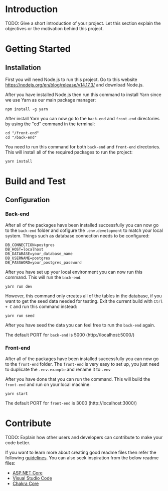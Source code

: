# Introduction

TODO: Give a short introduction of your project. Let this section explain the objectives or the motivation behind this project.

# Getting Started

## Installation

First you will need Node.js to run this project. Go to this website https://nodejs.org/en/blog/release/v14.17.3/ and download Node.js.

After you have installed Node.js then run this command to install Yarn since we use Yarn as our main package manager:

    npm install -g yarn

After install Yarn you can now go to the `back-end` and `front-end` directories by using the "cd" command in the terminal:

    cd "/front-end"
    cd "/back-end"

You need to run this command for both `back-end` and `front-end` directories. This will install all of the required packages to run the project:

    yarn install

<!---
TODO: Guide users through getting your code up and running on their own system. In this section you can talk about:

1. Installation process
2. Software dependencies
3. Latest releases
4. API references
--->

# Build and Test

## Configuration

### Back-end

After all of the packages have been installed successfully you can now go to the `back-end` folder and cofigure the `.env.development` to match your local system. Things such as database connection needs to be configured:

    DB_CONNECTION=postgres
    DB_HOST=localhost
    DB_DATABASE=your_database_name
    DB_USERNAME=postgres
    DB_PASSWORD=your_postgres_password

After you have set up your local environment you can now run this command. This will run the `back-end`:

    yarn run dev

However, this command only creates all of the tables in the database, if you want to get the seed data needed for testing. Exit the current build with `Ctrl + C` and run this command instead:

    yarn run seed

After you have seed the data you can feel free to run the `back-end` again.

The default PORT for `back-end` is 5000 (http://localhost:5000/)

### Front-end

After all of the packages have been installed successfully you can now go to the `front-end` folder. The `front-end` is very easy to set up, you just need to duplicate the `.env.example` and rename it to `.env`

After you have done that you can run the command. This will build the `front-end` and run on your local machine:

    yarn start

The default PORT for `front-end` is 3000 (http://localhost:3000/)

<!---
TODO: Describe and show how to build your code and run the tests.
--->

# Contribute

TODO: Explain how other users and developers can contribute to make your code better.

If you want to learn more about creating good readme files then refer the following [guidelines](https://docs.microsoft.com/en-us/azure/devops/repos/git/create-a-readme?view=azure-devops). You can also seek inspiration from the below readme files:

- [ASP.NET Core](https://github.com/aspnet/Home)
- [Visual Studio Code](https://github.com/Microsoft/vscode)
- [Chakra Core](https://github.com/Microsoft/ChakraCore)
